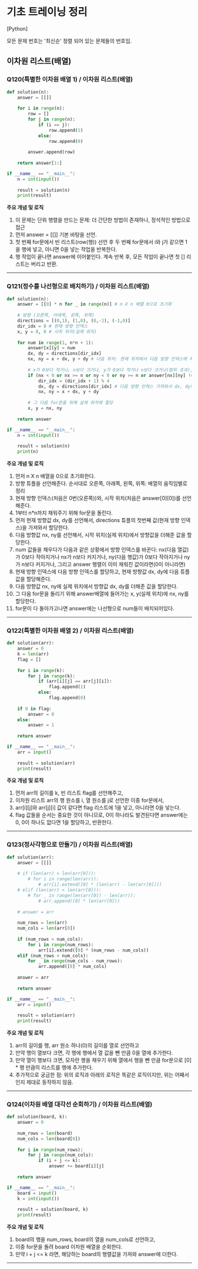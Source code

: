 # 기초 트레이닝 정리

[Python] 

모든 문제 번호는 '최신순' 정렬 되어 있는 문제들의 번호임.

## 이차원 리스트(배열)

### Q120(특별한 이차원 배열 1) / 이차원 리스트(배열)
```Python
def solution(n):
    answer = [[]]
    
    for i in range(n):
        row = []
        for j in range(n):
            if (i == j):
                row.append(1)
            else:
                row.append(0)
                
        answer.append(row)
                
    return answer[1:]

if __name__ == "__main__":
    n = int(input())
    
    result = solution(n)
    print(result)
```
**주요 개념 및 로직**
1. 이 문제는 단위 행렬을 만드는 문제: 더 간단한 방법이 존재하나, 정석적인 방법으로 접근
2. 먼저 answer = [[]] 기본 바탕을 선언.
3. 첫 번째 for문에서 빈 리스트(row(행)) 선언 후 두 번째 for문에서 i와 j가 같으면 1을 행에 넣고, 아니면 0을 넣는 작업을 반복한다.
4. 행 작업이 끝나면 answer에 이어붙인다. 계속 반복 후, 모든 작업이 끝나면 첫 [] 리스트는 버리고 반환.

***

### Q121(정수를 나선형으로 배치하기) / 이차원 리스트(배열)
```Python
def solution(n):
    answer = [[0] * n for _ in range(n)] # n X n 배열 0으로 초기화
    
    # 방향 (오른쪽, 아래쪽, 왼쪽, 위쪽)
    directions = [(0,1), (1,0), (0,-1), (-1,0)]
    dir_idx = 0 # 현재 방향 인덱스
    x, y = 0, 0 # 시작 위치(실제 위치)
    
    for num in range(1, n*n + 1):
        answer[x][y] = num
        dx, dy = directions[dir_idx]
        nx, ny = x + dx, y + dy # 다음 위치: 현재 위치에서 다음 방향 인덱스에 해당하는 값으로 더하기
        
        # x가 0보다 작거나, n보다 크거나, y가 0보다 작거나 n보다 크거나(범위 초과), 이미 채워졌으면 방향 바꾸기
        if (nx < 0 or nx >= n or ny < 0 or ny >= n or answer[nx][ny] != 0):
            dir_idx = (dir_idx + 1) % 4
            dx, dy = directions[dir_idx] # 다음 방향 인덱스 가져와서 dx, dy에 할당
            nx, ny = x + dx, y + dy
        
        # 그 다음 for문을 위해 실제 위치에 할당
        x, y = nx, ny
            
    return answer

if __name__ == "__main__":
    n = int(input())
    
    result = solution(n)
    print(n)
```
**주요 개념 및 로직**
1. 먼저 n X n 배열을 0으로 초기화한다.
2. 방향 튜플을 선언해준다. 순서대로 오른쪽, 아래쪽, 왼쪽, 위쪽: 배열의 움직임별로 정리
3. 현재 방향 인덱스(처음은 0번(오른쪽))와, 시작 위치(처음은 answer[0][0])를 선언해준다.
4. 1부터 n*n까지 채워주기 위해 for문을 돌린다.
5. 먼저 현재 방향값 dx, dy를 선언해서, directions 튜플의 첫번째 값(현재 방향 인덱스)을 가져와서 할당한다.
6. 다음 방향값 nx, ny를 선언해서, 시작 위치(실제 위치)에서 방향값을 더해준 값을 할당한다.
7. num 값들을 채우다가 다음과 같은 상황에서 방향 인덱스를 바꾼다: nx(다음 열값)가 0보다 작아지거나 nx가 n보다 커지거나, ny(다음 행값)가 0보다 작아지거나 ny가 n보다 커지거나, 그리고 answer 행렬이 이미 채워진 값이라면(0이 아니라면)
8. 현재 방향 인덱스에 다음 방향 인덱스를 할당하고, 현재 방향값 dx, dy에 다음 튜플 값을 할당해준다.
9. 다음 방향값 nx, ny에 실제 위치에서 방향값 dx, dy를 더해준 값을 할당한다.
10. 그 다음 for문을 돌리기 위해 answer배열에 들어가는 x, y(실제 위치)에 nx, ny를 할당한다.
11. for문이 다 돌아가고나면 answer에는 나선형으로 num들이 배치되어있다.

***

### Q122(특별한 이차원 배열 2) / 이차원 리스트(배열)
```Python
def solution(arr):
    answer = 0
    k = len(arr)
    flag = []
    
    for i in range(k):
        for j in range(k):
            if (arr[i][j] == arr[j][i]):
                flag.append(1)
            else:
                flag.append(0)
                
    if 0 in flag:
        answer = 0
    else:
        answer = 1
        
    return answer

if __name__ == "__main__":
    arr = input()
    
    result = solution(arr)
    print(result)
```
**주요 개념 및 로직**
1. 먼저 arr의 길이를 k, 빈 리스트 flag를 선언해주고,
2. 이차원 리스트 arr의 행 원소를 i, 열 원소를 j로 선언한 이중 for문에서,
3. arr[i][j]와 arr[j][i] 값이 같다면 flag 리스트에 1을 넣고, 아니라면 0을 넣는다.
4. flag 값들을 순서는 중요한 것이 아니므로, 0이 하나라도 발견된다면 answer에는 0, 0이 하나도 없다면 1을 할당하고, 반환한다.

***

### Q123(정사각형으로 만들기) / 이차원 리스트(배열)
```Python
def solution(arr):
    answer = [[]]
    
    # if (len(arr) > len(arr[0])): 
        # for i in range(len(arr)): 
            # arr[i].extend([0] * (len(arr) - len(arr[0]))) 
    # elif (len(arr) < len(arr[0])): 
        # for _ in range(len(arr[0]) - len(arr)):
            # arr.append([0] * len(arr[0])) 
            
    # answer = arr
    
    num_rows = len(arr)
    num_cols = len(arr[0])
    
    if (num_rows > num_cols):
        for i in range(num_rows):
            arr[i].extend([0] * (num_rows - num_cols))
    elif (num_rows < num_cols):
        for _ in range(num_cols - num_rows):
            arr.append([0] * num_cols)
            
    answer = arr
    
    return answer

if __name__ == "__main__":
    arr = input()
    
    result = solution(arr)
    print(result)
```
**주요 개념 및 로직**
1. arr의 길이를 행, arr 원소 하나(0)의 길이를 열로 선언하고
2. 만약 행이 열보다 크면, 각 행에 행에서 열 값을 뺀 만큼 0을 열에 추가한다.
3. 만약 열이 행보다 크면, 모자란 행을 채우기 위해 열에서 행을 뺀 만큼 for문으로 [0] * 행 만큼의 리스트를 행에 추가한다.
4. 추가적으로 궁금한 점: 위의 로직과 아래의 로직은 똑같은 로직이지만, 위는 어째서인지 제대로 동작하지 않음.

***

### Q124(이차원 배열 대각선 순회하기) / 이차원 리스트(배열)
```Python
def solution(board, k):
    answer = 0
    
    num_rows = len(board)
    num_cols = len(board[0])
    
    for i in range(num_rows):
        for j in range(num_cols):
            if (i + j <= k):
                answer += board[i][j]
        
    return answer

if __name__ == "__main__":
    board = input()
    k = int(input())
    
    result = solution(board, k)
    print(result)
```
**주요 개념 및 로직**
1. board의 행을 num_rows, board의 열을 num_cols로 선언하고,
2. 이중 for문을 돌려 board 이차원 배열을 순회한다.
3. 만약 i + j <= k 라면, 해당하는 board의 행렬값을 가져와 answer에 더한다.

***
